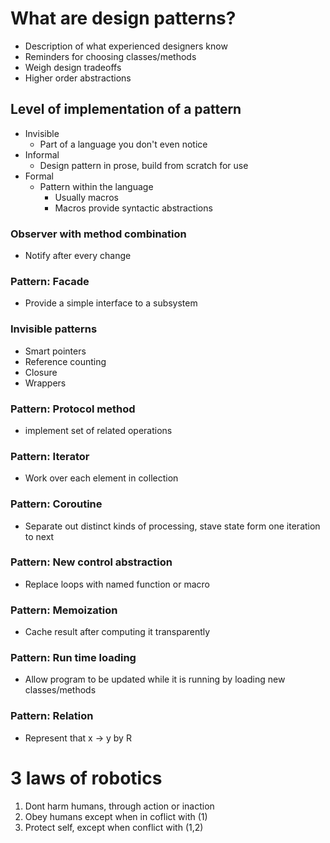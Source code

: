 # What are design patterns?
- Description of what experienced designers know
- Reminders for choosing classes/methods
- Weigh design tradeoffs
- Higher order abstractions

## Level of implementation of a pattern
- Invisible
  - Part of a language you don't even notice
- Informal
  - Design pattern in prose, build from scratch for use
- Formal
  - Pattern within the language
    - Usually macros
    - Macros provide syntactic abstractions

### Observer with method combination
  - Notify after every change

### Pattern: Facade
  - Provide a simple interface to a subsystem
### Invisible patterns
  - Smart pointers
  - Reference counting
  - Closure
  - Wrappers
### Pattern: Protocol method
- implement set of related operations
### Pattern: Iterator
- Work over each element in collection

### Pattern: Coroutine
  - Separate out distinct kinds of processing, stave state form one iteration to next
### Pattern: New control abstraction
  - Replace loops with named function or macro
### Pattern: Memoization
  - Cache result after computing it transparently

### Pattern: Run time loading
  - Allow program to be updated while it is running by loading new classes/methods
### Pattern: Relation
  -  Represent that x -> y by R


# 3 laws of robotics
1. Dont harm humans, through action or inaction
2. Obey humans except when in coflict with (1)
3. Protect self, except when conflict with (1,2)
